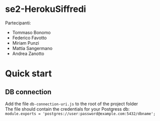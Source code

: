 # se2-HerokuSiffredi

Partecipanti:
- Tommaso Bonomo
- Federico Favotto
- Miriam Punzi
- Mattia Sangermano
- Andrea Zanotto

# Quick start
## DB connection
Add the file `db-connection-uri.js` to the root of the project folder  
The file should contain the credentials for your Postgress db:  
`module.exports = 'postgres://user:password@example.com:5432/dbname';`